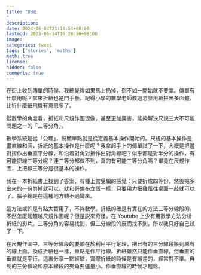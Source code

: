 ```yaml
---
title: "折紙"
description: 
date: 2024-06-04T21:14:54+08:00
lastmod: 2025-06-14T16:28:26+08:00
image: 
categories: tweet
tags: ['stories', 'maths']
math: true
license: 
hidden: false
comments: true
---
```


在街上收到傳單的時候，我總覺得如果馬上扔掉，倒不如一開始就不要拿。傳單有什麼用呢？拿來折紙也是門手藝。記得小學的數學老師教過怎麼用紙拼出多面體，比折什麼紙飛機有意思多了。

從數學的角度看，折紙和尺規作圖很像，甚至更加厲害，能夠解決尺規三大不可能問題之一的「三等分角」。

數學系統是從「公理」，説簡單點就是從定義基本操作開始的。尺規的基本操作是畫直線和圓，折紙的基本操作是什麼呢？我拿起手上的傳單試了一下，大概是把邊對摺作出垂直平分線，和沿着對角對折作出對角線吧？似乎都是對半分的操作，有可能把線三等分呢？連三等分都做不到，真的有可能三等分角嗎？畢竟在尺規作圖，上把線三等分是很基本的操作。

我在一本折紙書上找到了答案，有種上當受騙的感覺：只要折成四等份，然後把多出來的一份剪掉就可以。就和哥倫布立蛋一樣，只要用力把雞蛋往桌面一敲就可以了。腦子總是在這種地方轉不過彎來。

這方法或許是有點太實用了，不夠數學。折紙的確是有實在的方法三等分線段的，不然怎麼能超越尺規作圖呢？但是説來奇怪，在 Youtube 上少有用數學方法分析折紙的影片。三等分角的容易找到，但三分線段的反而找不到，所以我只好自己試了一下。

在尺規作圖中，三等分線段的要領在於利用平行定理，把已有的三分線段搬到原有的線上面。換成折紙也一樣，重點是作平行線。折紙雖然只能作垂直線，但垂直的垂直就是平行。這裏分享一點經驗，實際折紙的時候是有誤差的，經常對不準。自制的三分線段和原本線段的夾角要儘量小，作垂直線的時候才輕鬆。


